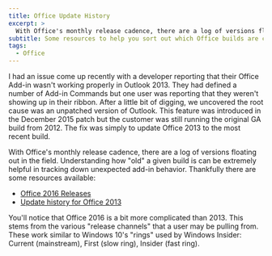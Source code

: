 ```yaml
---
title: Office Update History
excerpt: >
  With Office's monthly release cadence, there are a log of versions floating out in the field. Understanding how "old" a given build is can be extremely helpful in tracking down unexpected add-in behavior. Thankfully there are some resources available.
subtitle: Some resources to help you sort out which Office builds are current
tags:
  - Office
---
```


I had an issue come up recently with a developer reporting that their Office Add-in wasn't working properly in Outlook 2013. They had defined a number of Add-in Commands but one user was reporting that they weren't showing up in their ribbon. After a little bit of digging, we uncovered the root cause was an unpatched version of Outlook. This feature was introduced in the December 2015 patch but the customer was still running the original GA build from 2012. The fix was simply to update Office 2013 to the most recent build.

With Office's monthly release cadence, there are a log of versions floating out in the field. Understanding how "old" a given build is can be extremely helpful in tracking down unexpected add-in behavior. Thankfully there are some resources available:

* [Office 2016 Releases](https://technet.microsoft.com/en-us/office/mt465751)
* [Update history for Office 2013](https://support.office.com/en-us/article/Update-history-for-Office-2013-19214f38-85b7-4734-b2f8-a6a598bb0117?ui=en-US&rs=en-US&ad=US&fromAR=1)

You'll notice that Office 2016 is a bit more complicated than 2013. This stems from the various "release channels" that a user may be pulling from. These work similar to Windows 10's "rings" used by Windows Insider: Current (mainstream), First (slow ring), Insider (fast ring).
